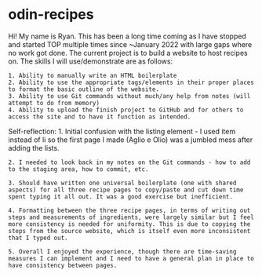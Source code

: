 # odin-recipes

Hi! My name is Ryan. This has been a long time coming as I have stopped and started TOP multiple times since ~January 2022 with large gaps where no work got done. The current project is to build a website to host recipes on. The skills I will use/demonstrate are as follows:

    1. Ability to manually write an HTML boilerplate 
    2. Ability to use the appropriate tags/elements in their proper places to format the basic outline of the website.
    3. Ability to use Git commands without much/any help from notes (will attempt to do from memory)
    4. Ability to upload the finish project to GitHub and for others to access the site and to have it function as intended.

Self-reflection:
    1. Initial confusion with the listing element - I used item instead of li so the first page I made (Aglio e Olio) was a jumbled mess after adding the lists. 

    2. I needed to look back in my notes on the Git commands - how to add to the staging area, how to commit, etc.
    
    3. Should have written one universal boilerplate (one with shared aspects) for all three recipe pages to copy/paste and cut down time spent typing it all out. It was a good exercise but inefficient.

    4. Formatting between the three recipe pages, in terms of writing out steps and measurements of ingredients, were largely similar but I feel more consistency is needed for uniformity. This is due to copying the steps from the source website, which is itself even more inconsistent that I typed out. 

    5. Overall I enjoyed the experience, though there are time-saving measures I can implement and I need to have a general plan in place to have consistency between pages.